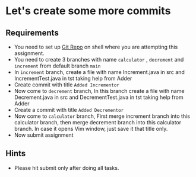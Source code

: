# Let's create some more commits

## Requirements

- You need to set up [Git Repo](https://github.com/ak-s-0723/Assignment1) on shell where you are attempting this assignment.
 - You need to create 3 branches with name `calculator` , `decrement` and `increment` from default branch `main`
 - In `increment` branch, create a file with name Increment.java in src and IncrementTest.java in tst taking help from Adder
 - Create commit with title `Added Incrementor`
 - Now come to `decrement` branch, In this branch create a file with name Decrement.java in src and DecrementTest.java in tst taking help from Adder
 - Create a commit with title `Added Decrementor`
 - Now come to `calculator` branch, First merge increment branch into this calculator branch, then merge decrement branch into this calculator branch. In case it opens Vim window, just save it that title only.
 - Now submit assignment

## Hints
- Please hit submit only after doing all tasks.

